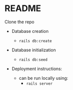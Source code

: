 # README

Clone the repo

* Database creation
  - `rails db:create`

* Database initialization
  - `rails db:seed`

* Deployment instructions:
  - can be run locally using:
    - `rails server`
